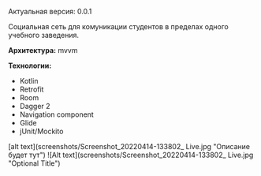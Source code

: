Актуальная версия: 0.0.1

Социальная сеть для комуникации студентов в пределах одного учебного заведения.

<b>Архитектура:</b> mvvm

<b>Технологии:</b>
- Kotlin
- Retrofit
- Room
- Dagger 2
- Navigation component
- Glide
- jUnit/Mockito

[alt text](screenshots/Screenshot_20220414-133802_ Live.jpg "Описание будет тут")
![Alt text](screenshots/Screenshot_20220414-133802_ Live.jpg "Optional Title")
